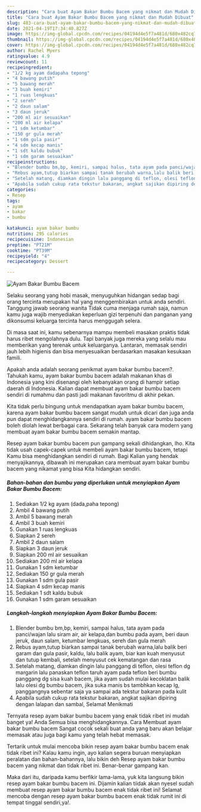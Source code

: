 ```yaml
---
description: "Cara buat Ayam Bakar Bumbu Bacem yang nikmat dan Mudah Dibuat"
title: "Cara buat Ayam Bakar Bumbu Bacem yang nikmat dan Mudah Dibuat"
slug: 483-cara-buat-ayam-bakar-bumbu-bacem-yang-nikmat-dan-mudah-dibuat
date: 2021-04-19T17:34:40.827Z
image: https://img-global.cpcdn.com/recipes/04194d4e5f7a481d/680x482cq70/ayam-bakar-bumbu-bacem-foto-resep-utama.jpg
thumbnail: https://img-global.cpcdn.com/recipes/04194d4e5f7a481d/680x482cq70/ayam-bakar-bumbu-bacem-foto-resep-utama.jpg
cover: https://img-global.cpcdn.com/recipes/04194d4e5f7a481d/680x482cq70/ayam-bakar-bumbu-bacem-foto-resep-utama.jpg
author: Rachel Myers
ratingvalue: 4.9
reviewcount: 11
recipeingredient:
- "1/2 kg ayam dadapaha tepong"
- "4 bawang putih"
- "5 bawang merah"
- "3 buah kemiri"
- "1 ruas lengkuas"
- "2 sereh"
- "2 daun salam"
- "3 daun jeruk"
- "200 ml air sesuaikan"
- "200 ml air kelapa"
- "1 sdm ketumbar"
- "150 gr gula merah"
- "1 sdm gula pasir"
- "4 sdm kecap manis"
- "1 sdt kaldu bubuk"
- "1 sdm garam sesuaikan"
recipeinstructions:
- "Blender bumbu bm,bp, kemiri, sampai halus, tata ayam pada panci/wajan lalu siram air, air kelapa,dan bumbu pada ayam, beri daun jeruk, daun salam, ketumbar lengkuas, sereh dan gula merah"
- "Rebus ayam,tutup biarkan sampai tanak berubah warna,lalu balik beri garam dan gula pasir, kaldu, lalu balik ayam, biar kan kuah menyusut dan tutup kembali, setelah menyusut cek kematangan dan rasa"
- "Setelah matang, diamkan dingin lalu panggang di teflon, olesi teflon dg margarin lalu panaskan teflon taruh ayam pada teflon beri bumbu panggang dg sisa kuah bacem, jika ayam sudah mulai kecoklatan balik lalu olesi dg bumbu bacem, jika suka manis bs tambhkan kecap lg, panggangnya sebentar saja ya sampai ada tekstur bakaran pada kulit"
- "Apabila sudah cukup rata tekstur bakaran, angkat sajikan dipiring dengan lalapan dan sambal, Selamat Menikmati"
categories:
- Resep
tags:
- ayam
- bakar
- bumbu

katakunci: ayam bakar bumbu 
nutrition: 295 calories
recipecuisine: Indonesian
preptime: "PT21M"
cooktime: "PT39M"
recipeyield: "4"
recipecategory: Dessert

---
```



![Ayam Bakar Bumbu Bacem](https://img-global.cpcdn.com/recipes/04194d4e5f7a481d/680x482cq70/ayam-bakar-bumbu-bacem-foto-resep-utama.jpg)

Selaku seorang yang hobi masak, menyuguhkan hidangan sedap bagi orang tercinta merupakan hal yang menggembirakan untuk anda sendiri. Tanggung jawab seorang  wanita Tidak cuma menjaga rumah saja, namun kamu juga wajib menyediakan keperluan gizi terpenuhi dan panganan yang dikonsumsi keluarga tercinta harus menggugah selera.

Di masa  saat ini, kamu sebenarnya mampu membeli masakan praktis tidak harus ribet mengolahnya dulu. Tapi banyak juga mereka yang selalu mau memberikan yang terenak untuk keluarganya. Lantaran, memasak sendiri jauh lebih higienis dan bisa menyesuaikan berdasarkan masakan kesukaan famili. 



Apakah anda adalah seorang penikmat ayam bakar bumbu bacem?. Tahukah kamu, ayam bakar bumbu bacem adalah makanan khas di Indonesia yang kini disenangi oleh kebanyakan orang di hampir setiap daerah di Indonesia. Kalian dapat membuat ayam bakar bumbu bacem sendiri di rumahmu dan pasti jadi makanan favoritmu di akhir pekan.

Kita tidak perlu bingung untuk mendapatkan ayam bakar bumbu bacem, karena ayam bakar bumbu bacem sangat mudah untuk dicari dan juga anda pun dapat menghidangkannya sendiri di rumah. ayam bakar bumbu bacem boleh diolah lewat berbagai cara. Sekarang telah banyak cara modern yang membuat ayam bakar bumbu bacem semakin mantap.

Resep ayam bakar bumbu bacem pun gampang sekali dihidangkan, lho. Kita tidak usah capek-capek untuk membeli ayam bakar bumbu bacem, tetapi Kamu bisa menghidangkan sendiri di rumah. Bagi Kalian yang hendak menyajikannya, dibawah ini merupakan cara membuat ayam bakar bumbu bacem yang nikamat yang bisa Kita hidangkan sendiri.

<!--inarticleads1-->

##### Bahan-bahan dan bumbu yang diperlukan untuk menyiapkan Ayam Bakar Bumbu Bacem:

1. Sediakan 1/2 kg ayam (dada,paha tepong)
1. Ambil 4 bawang putih
1. Ambil 5 bawang merah
1. Ambil 3 buah kemiri
1. Gunakan 1 ruas lengkuas
1. Siapkan 2 sereh
1. Ambil 2 daun salam
1. Siapkan 3 daun jeruk
1. Siapkan 200 ml air sesuaikan
1. Sediakan 200 ml air kelapa
1. Gunakan 1 sdm ketumbar
1. Sediakan 150 gr gula merah
1. Gunakan 1 sdm gula pasir
1. Siapkan 4 sdm kecap manis
1. Sediakan 1 sdt kaldu bubuk
1. Gunakan 1 sdm garam sesuaikan




<!--inarticleads2-->

##### Langkah-langkah menyiapkan Ayam Bakar Bumbu Bacem:

1. Blender bumbu bm,bp, kemiri, sampai halus, tata ayam pada panci/wajan lalu siram air, air kelapa,dan bumbu pada ayam, beri daun jeruk, daun salam, ketumbar lengkuas, sereh dan gula merah
1. Rebus ayam,tutup biarkan sampai tanak berubah warna,lalu balik beri garam dan gula pasir, kaldu, lalu balik ayam, biar kan kuah menyusut dan tutup kembali, setelah menyusut cek kematangan dan rasa
1. Setelah matang, diamkan dingin lalu panggang di teflon, olesi teflon dg margarin lalu panaskan teflon taruh ayam pada teflon beri bumbu panggang dg sisa kuah bacem, jika ayam sudah mulai kecoklatan balik lalu olesi dg bumbu bacem, jika suka manis bs tambhkan kecap lg, panggangnya sebentar saja ya sampai ada tekstur bakaran pada kulit
1. Apabila sudah cukup rata tekstur bakaran, angkat sajikan dipiring dengan lalapan dan sambal, Selamat Menikmati




Ternyata resep ayam bakar bumbu bacem yang enak tidak ribet ini mudah banget ya! Anda Semua bisa menghidangkannya. Cara Membuat ayam bakar bumbu bacem Sangat cocok sekali buat anda yang baru akan belajar memasak atau juga bagi kamu yang telah hebat memasak.

Tertarik untuk mulai mencoba bikin resep ayam bakar bumbu bacem enak tidak ribet ini? Kalau kamu ingin, ayo kalian segera buruan menyiapkan peralatan dan bahan-bahannya, lalu bikin deh Resep ayam bakar bumbu bacem yang nikmat dan tidak ribet ini. Benar-benar gampang kan. 

Maka dari itu, daripada kamu berfikir lama-lama, yuk kita langsung bikin resep ayam bakar bumbu bacem ini. Dijamin kalian tiidak akan nyesel sudah membuat resep ayam bakar bumbu bacem enak tidak ribet ini! Selamat mencoba dengan resep ayam bakar bumbu bacem enak tidak rumit ini di tempat tinggal sendiri,ya!.

